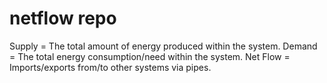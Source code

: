 # netflow repo



Supply = The total amount of energy produced within the system.
Demand = The total energy consumption/need within the system.
Net Flow = Imports/exports from/to other systems via pipes.


